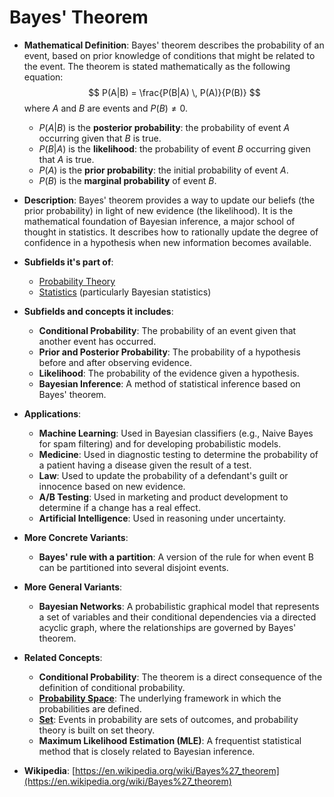 # Bayes' Theorem

- **Mathematical Definition**: Bayes' theorem describes the probability of an event, based on prior knowledge of conditions that might be related to the event. The theorem is stated mathematically as the following equation:
$$ P(A|B) = \frac{P(B|A) \, P(A)}{P(B)} $$
  where $A$ and $B$ are events and $P(B) \neq 0$.
    - $P(A|B)$ is the **posterior probability**: the probability of event $A$ occurring given that $B$ is true.
    - $P(B|A)$ is the **likelihood**: the probability of event $B$ occurring given that $A$ is true.
    - $P(A)$ is the **prior probability**: the initial probability of event $A$.
    - $P(B)$ is the **marginal probability** of event $B$.

- **Description**: Bayes' theorem provides a way to update our beliefs (the prior probability) in light of new evidence (the likelihood). It is the mathematical foundation of Bayesian inference, a major school of thought in statistics. It describes how to rationally update the degree of confidence in a hypothesis when new information becomes available.

- **Subfields it's part of**:
    - [Probability Theory](https://en.wikipedia.org/wiki/Probability_theory)
    - [Statistics](https://en.wikipedia.org/wiki/Statistics) (particularly Bayesian statistics)

- **Subfields and concepts it includes**:
    - **Conditional Probability**: The probability of an event given that another event has occurred.
    - **Prior and Posterior Probability**: The probability of a hypothesis before and after observing evidence.
    - **Likelihood**: The probability of the evidence given a hypothesis.
    - **Bayesian Inference**: A method of statistical inference based on Bayes' theorem.

- **Applications**:
    - **Machine Learning**: Used in Bayesian classifiers (e.g., Naive Bayes for spam filtering) and for developing probabilistic models.
    - **Medicine**: Used in diagnostic testing to determine the probability of a patient having a disease given the result of a test.
    - **Law**: Used to update the probability of a defendant's guilt or innocence based on new evidence.
    - **A/B Testing**: Used in marketing and product development to determine if a change has a real effect.
    - **Artificial Intelligence**: Used in reasoning under uncertainty.

- **More Concrete Variants**:
    - **Bayes' rule with a partition**: A version of the rule for when event B can be partitioned into several disjoint events.

- **More General Variants**:
    - **Bayesian Networks**: A probabilistic graphical model that represents a set of variables and their conditional dependencies via a directed acyclic graph, where the relationships are governed by Bayes' theorem.

- **Related Concepts**:
    - **Conditional Probability**: The theorem is a direct consequence of the definition of conditional probability.
    - **[Probability Space](./probability_space.md)**: The underlying framework in which the probabilities are defined.
    - **[Set](../../../foundations_of_mathematics/set_theory/set.md)**: Events in probability are sets of outcomes, and probability theory is built on set theory.
    - **Maximum Likelihood Estimation (MLE)**: A frequentist statistical method that is closely related to Bayesian inference.

- **Wikipedia**: [https://en.wikipedia.org/wiki/Bayes%27_theorem](https://en.wikipedia.org/wiki/Bayes%27_theorem)
